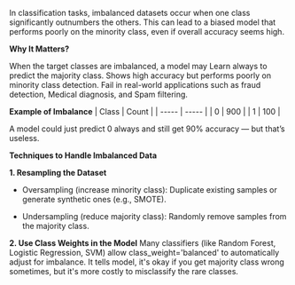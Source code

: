 In classification tasks, imbalanced datasets occur when one class significantly outnumbers the others. This can lead to a biased model that performs poorly on the minority class, even if overall accuracy seems high.

**Why It Matters?**

When the target classes are imbalanced, a model may Learn always to predict the majority class. Shows high accuracy but performs poorly on minority class detection. Fail in real-world applications such as fraud detection, Medical diagnosis, and Spam filtering.

**Example of Imbalance**
| Class | Count |
| ----- | ----- |
| 0     | 900   |
| 1     | 100   |

A model could just predict 0 always and still get 90% accuracy — but that’s useless.

**Techniques to Handle Imbalanced Data**

**1. Resampling the Dataset**

* Oversampling (increase minority class): Duplicate existing samples or generate synthetic ones (e.g., SMOTE).

* Undersampling (reduce majority class): Randomly remove samples from the majority class.

**2. Use Class Weights in the Model**
Many classifiers (like Random Forest, Logistic Regression, SVM) allow class_weight='balanced' to automatically adjust for imbalance. It tells model, it's okay if you get majority class wrong sometimes, but it's more costly to misclassify the rare classes.

